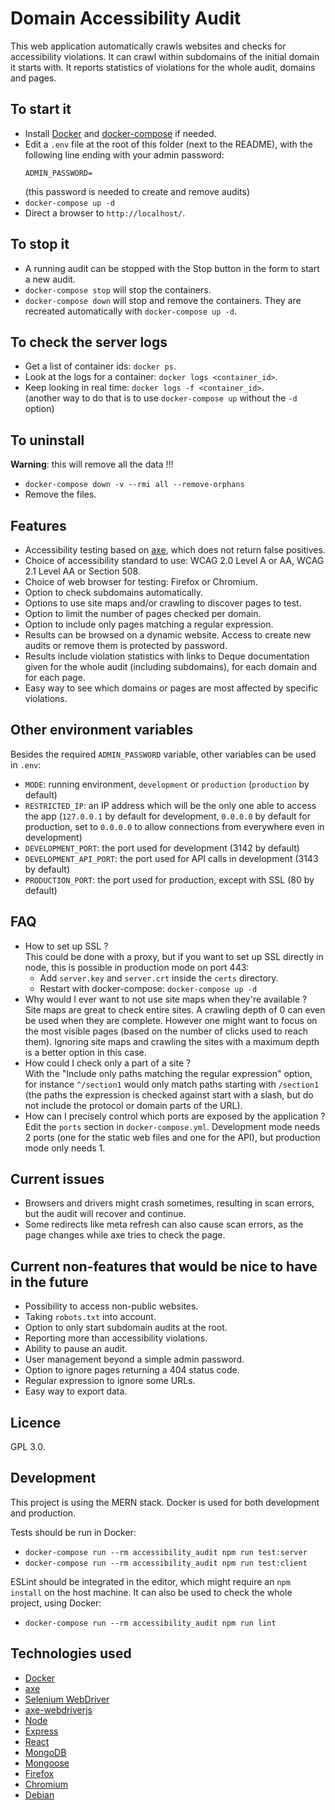 # Domain Accessibility Audit

This web application automatically crawls websites and checks for accessibility violations.
It can crawl within subdomains of the initial domain it starts with.
It reports statistics of violations for the whole audit, domains and pages.

## To start it
- Install [Docker](https://docs.docker.com/install/#supported-platforms) and [docker-compose](https://docs.docker.com/compose/install/) if needed.
- Edit a `.env` file at the root of this folder (next to the README),
  with the following line ending with your admin password:
  ```
  ADMIN_PASSWORD=
  ```
  (this password is needed to create and remove audits)
- `docker-compose up -d`
- Direct a browser to `http://localhost/`.

## To stop it
- A running audit can be stopped with the Stop button in the form to start a new audit.
- `docker-compose stop` will stop the containers.
- `docker-compose down` will stop and remove the containers. They are recreated automatically with `docker-compose up -d`.

## To check the server logs
- Get a list of container ids: `docker ps`.
- Look at the logs for a container: `docker logs <container_id>`.
- Keep looking in real time: `docker logs -f <container_id>`.  
  (another way to do that is to use `docker-compose up` without the `-d` option)

## To uninstall
**Warning**: this will remove all the data !!!
- `docker-compose down -v --rmi all --remove-orphans`
- Remove the files.

## Features
- Accessibility testing based on [axe](https://github.com/dequelabs/axe-core), which does not return false positives.
- Choice of accessibility standard to use: WCAG 2.0 Level A or AA, WCAG 2.1 Level AA or Section 508.
- Choice of web browser for testing: Firefox or Chromium.
- Option to check subdomains automatically.
- Options to use site maps and/or crawling to discover pages to test.
- Option to limit the number of pages checked per domain.
- Option to include only pages matching a regular expression.
- Results can be browsed on a dynamic website. Access to create new audits or remove them is protected by password.
- Results include violation statistics with links to Deque documentation given for the whole audit (including subdomains), for each domain and for each page.
- Easy way to see which domains or pages are most affected by specific violations.

## Other environment variables
Besides the required `ADMIN_PASSWORD` variable, other variables can be used in `.env`:
- `MODE`: running environment, `development` or `production` (`production` by default)
- `RESTRICTED_IP`: an IP address which will be the only one able to access the app
  (`127.0.0.1` by default for development, `0.0.0.0` by default for production,
    set to `0.0.0.0` to allow connections from everywhere even in development)
- `DEVELOPMENT_PORT`: the port used for development (3142 by default)
- `DEVELOPMENT_API_PORT`: the port used for API calls in development (3143 by default)
- `PRODUCTION_PORT`: the port used for production, except with SSL (80 by default)

## FAQ
- How to set up SSL ?  
  This could be done with a proxy, but if you want to set up SSL directly in node,
  this is possible in production mode on port 443:
  - Add `server.key` and `server.crt` inside the `certs` directory.
  - Restart with docker-compose: `docker-compose up -d`
- Why would I ever want to not use site maps when they're available ?  
  Site maps are great to check entire sites. A crawling depth of 0 can even
  be used when they are complete.
  However one might want to focus on the most visible pages
  (based on the number of clicks used to reach them).
  Ignoring site maps and crawling the sites with a maximum depth is
  a better option in this case.
- How could I check only a part of a site ?  
  With the "Include only paths matching the regular expression" option,
  for instance `^/section1` would only match paths starting with `/section1`
  (the paths the expression is checked against start with a slash,
  but do not include the protocol or domain parts of the URL).
- How can I precisely control which ports are exposed by the application ?  
  Edit the `ports` section in `docker-compose.yml`. Development mode needs 2 ports
  (one for the static web files and one for the API), but production mode only needs 1.

## Current issues
- Browsers and drivers might crash sometimes, resulting in scan errors, but the audit will recover and continue.
- Some redirects like meta refresh can also cause scan errors, as the page changes while axe tries to check the page.

## Current non-features that would be nice to have in the future
- Possibility to access non-public websites.
- Taking `robots.txt` into account.
- Option to only start subdomain audits at the root.
- Reporting more than accessibility violations.
- Ability to pause an audit.
- User management beyond a simple admin password.
- Option to ignore pages returning a 404 status code.
- Regular expression to ignore some URLs.
- Easy way to export data.

## Licence
GPL 3.0.

## Development
This project is using the MERN stack. Docker is used for both development and production.

Tests should be run in Docker:
- `docker-compose run --rm accessibility_audit npm run test:server`
- `docker-compose run --rm accessibility_audit npm run test:client`

ESLint should be integrated in the editor, which might require an `npm install` on the host machine.
It can also be used to check the whole project, using Docker:
- `docker-compose run --rm accessibility_audit npm run lint`

## Technologies used
- [Docker](https://www.docker.com/)
- [axe](https://github.com/dequelabs/axe-core)
- [Selenium WebDriver](https://www.seleniumhq.org/projects/webdriver/)
- [axe-webdriverjs](https://github.com/dequelabs/axe-webdriverjs)
- [Node](https://nodejs.org/)
- [Express](https://expressjs.com/)
- [React](https://reactjs.org/)
- [MongoDB](https://www.mongodb.com/)
- [Mongoose](https://mongoosejs.com/)
- [Firefox](https://www.mozilla.org/en-US/firefox/)
- [Chromium](https://www.chromium.org/Home)
- [Debian](https://www.debian.org/)
